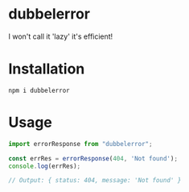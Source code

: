 # dubbelerror

I won't call it 'lazy' it's efficient!

# Installation

```
npm i dubbelerror
```

# Usage

```javascript
import errorResponse from "dubbelerror";

const errRes = errorResponse(404, 'Not found');
console.log(errRes);

// Output: { status: 404, message: 'Not found' }
```